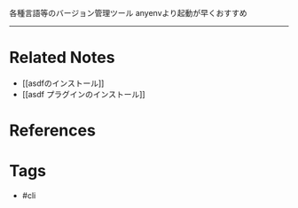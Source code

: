 各種言語等のバージョン管理ツール
anyenvより起動が早くおすすめ

---
# Related Notes
- [[asdfのインストール]]
- [[asdf プラグインのインストール]]

# References


# Tags
- #cli